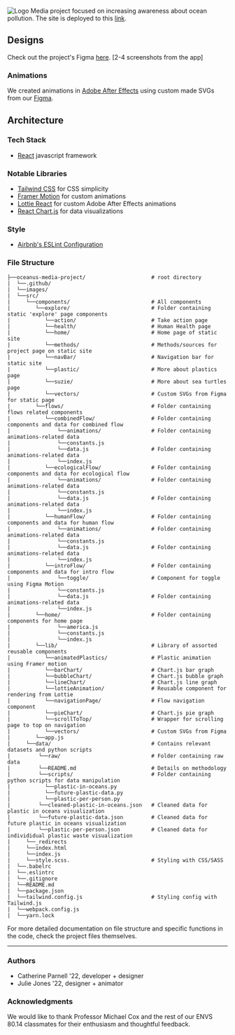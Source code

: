 ![Logo](https://user-images.githubusercontent.com/56173614/120265697-8811ef80-c26e-11eb-9d4f-e129d37d0750.png)
Media project focused on increasing awareness about ocean pollution. The site is deployed to this [link](https://affectionate-bohr-df8be6.netlify.app/).

## Designs
Check out the project's Figma [here](https://www.figma.com/file/H9cc0642iE5lUzLiup6LrR/Website?node-id=149%3A192).
[2-4 screenshots from the app]

### Animations
We created animations in [Adobe After Effects](https://www.adobe.com/products/aftereffects.html?sdid=KKQOW&kw=semgeneric&mv=search&ef_id=CjwKCAjwtdeFBhBAEiwAKOIy57-l71oNDjKwZOMwbgoWCZ6579dpdp2R2I0eDStaCpWmBQTj7-1k5hoCyroQAvD_BwE:G:s&s_kwcid=AL!3085!3!384483773473!e!!g!!after%20effects&gclid=CjwKCAjwtdeFBhBAEiwAKOIy57-l71oNDjKwZOMwbgoWCZ6579dpdp2R2I0eDStaCpWmBQTj7-1k5hoCyroQAvD_BwE) using custom made SVGs from our [Figma](https://www.figma.com/file/H9cc0642iE5lUzLiup6LrR/Website?node-id=149%3A192).

## Architecture
### Tech Stack
* [React](https://reactjs.org/) javascript framework

### Notable Libraries
* [Tailwind CSS](https://tailwindcss.com/) for CSS simplicity
* [Framer Motion](https://www.framer.com/motion/) for custom animations
* [Lottie React](https://github.com/LottieFiles/lottie-react) for custom Adobe After Effects animations
* [React Chart.js](https://www.npmjs.com/package/react-chartjs-2) for data visualizations

### Style
* [Airbnb's ESLint Configuration](https://airbnb.io/javascript/)

### File Structure

```
├──oceanus-media-project/                     # root directory
|  └──.github/
|  └──images/
|  └──src/                     
|     └──components/                          # All components           
|        └──explore/                          # Folder containing static 'explore' page components
|           └──action/                        # Take action page
|           └──health/                        # Human Health page
|           └──home/                          # Home page of static site
|           └──methods/                       # Methods/sources for project page on static site
|           └──navBar/                        # Navigation bar for static site
|           └──plastic/                       # More about plastics page
|           └──suzie/                         # More about sea turtles page
|           └──vectors/                       # Custom SVGs from Figma for static page
|        └──flows/                            # Folder containing flows related components
|           └──combinedFlow/                  # Folder containing components and data for combined flow
|               └──animations/                # Folder containing animations-related data
|               └──constants.js     
|               └──data.js                    # Folder containing animations-related data
|               └──index.js           
|           └──ecologicalFlow/                # Folder containing components and data for ecological flow
|               └──animations/                # Folder containing animations-related data
|               └──constants.js     
|               └──data.js                    # Folder containing animations-related data
|               └──index.js  
|           └──humanFlow/                     # Folder containing components and data for human flow
|               └──animations/                # Folder containing animations-related data
|               └──constants.js     
|               └──data.js                    # Folder containing animations-related data
|               └──index.js  
|           └──introFlow/                     # Folder containing components and data for intro flow
|               └──toggle/                    # Component for toggle using Figma Motion
|               └──constants.js     
|               └──data.js                    # Folder containing animations-related data
|               └──index.js  
|        └──home/                             # Folder containing components for home page
|               └──america.js 
|               └──constants.js      
|               └──index.js  
|        └──lib/                              # Library of assorted reusable components
|           └──animatedPlastics/              # Plastic animation using Framer motion
|           └──barChart/                      # Chart.js bar graph
|           └──bubbleChart/                   # Chart.js bubble graph
|           └──lineChart/                     # Chart.js line graph
|           └──lottieAnimation/               # Reusable component for rendering from Lottie
|           └──navigationPage/                # Flow navigation component
|           └──pieChart/                      # Chart.js pie graph
|           └──scrollToTop/                   # Wrapper for scrolling page to top on navigation
|           └──vectors/                       # Custom SVGs from Figma
|        └──app.js
|     └──data/                                # Contains relevant datasets and python scripts
|         └──raw/                             # Folder containing raw data
|         └──README.md                        # Details on methodology
|         └──scripts/                         # Folder containing python scripts for data manipulation
|           └──plastic-in-oceans.py           
|           └──future-plastic-data.py         
|           └──plastic-per-person.py          
|         └──cleaned-plastic-in-oceans.json   # Cleaned data for plastic in oceans visualization
|         └──future-plastic-data.json         # Cleaned data for future plastic in oceans visualization
|         └──plastic-per-person.json          # Cleaned data for individidual plastic waste visualization
|     └──_redirects
|     └──index.html
|     └──index.js
|     └──style.scss.                          # Styling with CSS/SASS
|  └──.babelrc 
|  └──.eslintrc 
|  └──.gitignore 
|  └──README.md
|  └──package.json
|  └──tailwind.config.js                      # Styling config with Tailwind.js
|  └──webpack.config.js
|  └──yarn.lock
```

For more detailed documentation on file structure and specific functions in the code, check the project files themselves.

---

### Authors
* Catherine Parnell '22, developer + designer
* Julie Jones '22, designer + animator


### Acknowledgments
We would like to thank Professor Michael Cox and the rest of our ENVS 80.14 classmates for their enthusiasm and thoughtful feedback.
